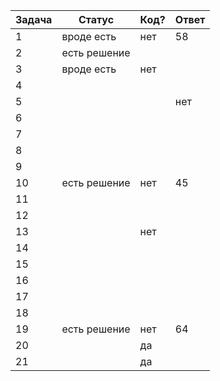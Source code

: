 | Задача | Статус |Код? |  Ответ |
| ------ | ------ | ------ | ------ |
| 1 |  вроде есть |  нет  |  58 |
| 2 |  есть решение|    |     |
| 3 |  вроде есть  |  нет  |    |
| 4 |    |    |    |
| 5 |    |    |  нет  | 
| 6 |    |    |    | 
| 7 |    |    |    | 
| 8 |    |   |    |
| 9 |    |    |    |
| 10 |  есть решение | нет   | 45   |
| 11 |   |    |    |
| 12 |   |    |    |
| 13 |   |  нет  |    |
| 14 |   |    |    |
| 15 |   |    |    |
| 16 |   |    |    |
| 17 |   |    |    |
| 18 |   |    |    |
| 19 |  есть решение |  нет   |  64  |
| 20 |   |  да  |    |
| 21 |   |   да |    |


    
    
